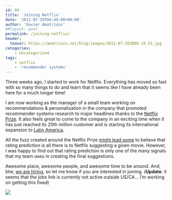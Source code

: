 ```yaml
---
id: 84
title: 'Joining Netflix'
date: '2011-07-29T04:49:00+00:00'
author: 'Xavier Amatriain'
##layout: post
permalink: /joining-netflix/
header:
  teaser: https://amatriain.net/blog/images/2011-07-202B08.19.53.jpg
categories:
    - Uncategorized
tags:
    - netflix
    - 'recommender systems'
---
```


Three weeks ago, I started to work for Netflix. Everything has moved so fast with so many things to do and learn that it seems like I have already been here for a much longer time!

I am now working as the manager of a small team working on recommendations &amp; personalization in the company that promoted recommender systems research to major headlines thanks to the [Netflix Prize](http://www.netflixprize.com/). It also feels great to come to the company in an exciting time when it has just reached its 25th million customer and is starting its international expansion to [Latin America](http://blog.netflix.com/2011/07/netflix-is-coming-to-latin-america.html).

All the fuzz created around the Netflix Prize [might lead some](http://news.cnet.com/8301-17852_3-20078504-71/mit-prof-netflix-has-its-recommendations-wrong/) to believe that rating prediction is all there is to Netflix suggesting a given movie. However, I was happy to find out that rating prediction is only one of the many signals that my team uses in creating the final suggestions.

Awesome place, awesome people, and awesome time to be around. And, btw, [we are hiring](http://www.netflix.com/Jobs?id=7563), so let me know if you are interested in joining. (<span style="font-weight: bold;">Update</span>: it seems that the jobs link is currently not active outside US/CA… I’m working on getting this fixed)

[![](http://localhost:8080/wordpress/wp-content/uploads/2011/07/2011-07-202B08.19.53.jpg)](http://3.bp.blogspot.com/-EU1JNoF8ZXI/TjI9TqhAlmI/AAAAAAAAANQ/WKPl4DaPcds/s1600/2011-07-20%2B08.19.53.jpg)
